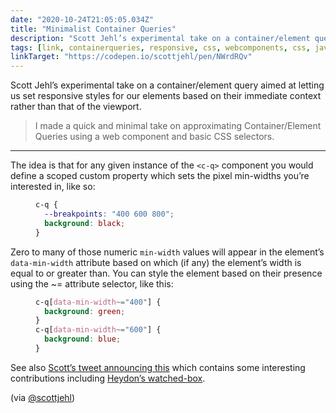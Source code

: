 ```yaml
---
date: "2020-10-24T21:05:05.034Z"
title: "Minimalist Container Queries"
description: "Scott Jehl’s experimental take on a container/element query aimed at letting us set responsive styles for our elements based on their immediate context rather than that of the viewport."
tags: [link, containerqueries, responsive, css, webcomponents, css, javascript, html]
linkTarget: "https://codepen.io/scottjehl/pen/NWrdRQv"
---
```

Scott Jehl’s experimental take on a container/element query aimed at letting us set responsive styles for our elements based on their immediate context rather than that of the viewport.

> I made a quick and minimal take on approximating Container/Element Queries using a web component and basic CSS selectors.
---

The idea is that for any given instance of the `<c-q>` component you would define a scoped custom property which sets the pixel min-widths you’re interested in, like so:

<figure>
  
``` css
c-q {
  --breakpoints: "400 600 800";
  background: black;
}
```

</figure>

Zero to many of those numeric `min-width` values will appear in the element’s `data-min-width` attribute based on which (if any) the element’s width is equal to or greater than. You can style the element based on their presence using the ~= attribute selector, like this:


<figure>
  
``` css
c-q[data-min-width~="400"] { 
  background: green; 
}
c-q[data-min-width~="600"] {
  background: blue;
}
```

</figure>

See also [Scott’s tweet announcing this](https://twitter.com/scottjehl/status/1319724488339214336) which contains some interesting contributions including [Heydon’s watched-box](https://github.com/Heydon/watched-box).

(via [@scottjehl](https://twitter.com/scottjehl))
